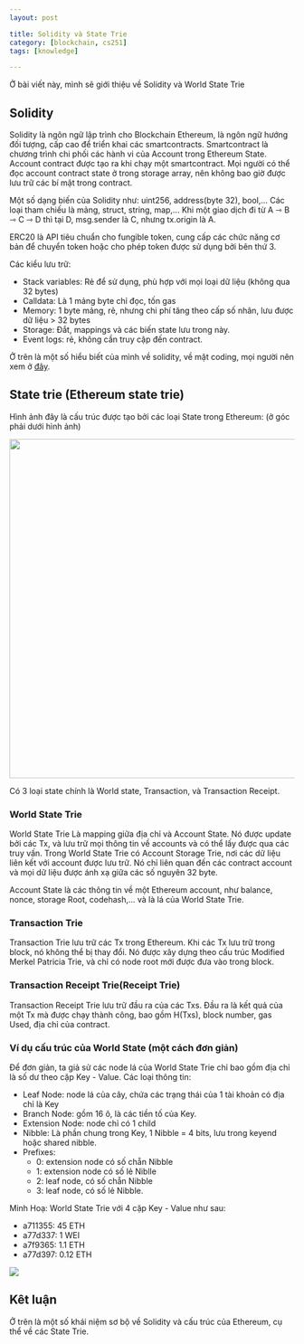 ```yaml
---
layout: post

title: Solidity và State Trie
category: [blockchain, cs251]
tags: [knowledge]

---
```


Ở bài viết này, mình sẽ giới thiệu về Solidity và World State Trie

## Solidity
Solidity là ngôn ngữ lập trình cho Blockchain Ethereum, là ngôn ngữ hướng đối tượng, cấp cao để triển khai các smartcontracts. Smartcontract là chương trình chi phối các hành vi của Account trong Ethereum State. Account contract được tạo ra khi chạy một smartcontract. Mọi người có thể đọc account contract state ở trong storage array, nên không bao giờ được lưu trữ các bí mật trong contract.

Một số dạng biến của Solidity như: uint256, address(byte 32), bool,... Các loại tham chiếu là mảng, struct, string, map,... Khi một giao dịch đi từ A ⇾ B ⇾ C ⇾ D thì tại D, msg.sender là C, nhưng tx.origin là A. 

ERC20 là API tiêu chuẩn cho fungible token, cung cấp các chức năng cơ bản để chuyển token hoặc cho phép token được sử dụng bởi bên thứ 3.

Các kiểu lưu trữ:
- Stack variables: Rẻ để sử dụng, phù hợp với mọi loại dữ liệu (không qua 32 bytes)
- Calldata: Là 1 mảng byte chỉ đọc, tốn gas
- Memory: 1 byte mảng, rẻ, nhưng chi phí tăng theo cấp số nhân, lưu được dữ liệu > 32 bytes
- Storage: Đắt, mappings và các biến state lưu trong này. 
- Event logs: rẻ, không cần truy cập đến contract.

Ở trên là một số hiểu biết của mình về solidity, về mặt coding, mọi người nên xem ở [đây](https://docs.soliditylang.org/en/latest/).

## State trie (Ethereum state trie)
Hình ảnh đây là cấu trúc được tạo bởi các loại State trong Ethereum: (ở góc phải dưới hình ảnh)

<img src="https://i.stack.imgur.com/afWDt.jpg"  width="900" height=" 600">

Có 3 loại state chính là World state, Transaction, và Transaction Receipt.

### World State Trie
World State Trie Là mapping giữa địa chỉ và Account State. Nó được update bởi các Tx, và lưu trữ mọi thông tin về accounts và có thể lấy được qua các truy vấn.
Trong World State Trie có Account Storage Trie, nơi các dữ liệu liên kết với account được lưu trữ. Nó chỉ liên quan đến các contract account và mọi dữ liệu được ánh xạ giữa các số nguyên 32 byte.

Account State là các thông tin về một Ethereum account, như balance, nonce, storage Root, codehash,... và là lá của World State Trie. 

### Transaction Trie
Transaction Trie lưu trữ các Tx trong Ethereum. Khi các Tx lưu trữ trong block, nó không thể bị thay đổi. Nó được xây dựng theo cấu trúc Modified Merkel Patricia Trie, và chỉ có node root mới được đưa vào trong block.

### Transaction Receipt Trie(Receipt Trie)
Transaction Receipt Trie lưu trữ đầu ra của các Txs. Đầu ra là kết quả của một Tx mà được chạy thành công, bao gồm H(Txs), block number, gas Used, địa chỉ của contract. 

### Ví dụ cấu trúc của World State (một cách đơn giản)
Để đơn giản, ta giả sử các node lá của World State Trie chỉ bao gồm địa chỉ là số dư theo cặp Key - Value. 
Các loại thông tin:
- Leaf Node: node lá của cây, chứa các trạng thái của 1 tài khoản có địa chỉ là Key
- Branch Node: gồm 16 ô, là các tiền tố của Key.
- Extension Node: node chỉ có 1 child
- Nibble: Là phần chung trong Key, 1 Nibble = 4 bits, lưu trong keyend hoặc shared nibble.
- Prefixes: 
    + 0: extension node có số chẵn Nibble
    + 1: extension node có số lẻ Niblle
    + 2: leaf node, có số chẵn Nibble
    + 3: leaf node, có số lẻ Nibble.

Minh Hoạ:
World State Trie với 4 cặp Key - Value như sau:
- a711355: 45 ETH
- a77d337: 1 WEI
- a7f9365: 1.1 ETH
- a77d397: 0.12 ETH

<img src = "https://miro.medium.com/v2/resize:fit:1400/format:webp/1*SiSYWqaPcJtBlnFR4VAaug.png">

## Kêt luận
Ở trên là một số khái niệm sơ bộ về Solidity và cấu trúc của Ethereum, cụ thể về các State Trie.




